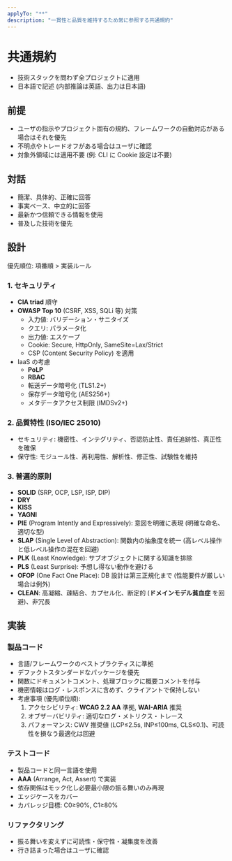 ```yaml
---
applyTo: "**"
description: "一貫性と品質を維持するため常に参照する共通規約"
---
```


# 共通規約

- 技術スタックを問わず全プロジェクトに適用
- 日本語で記述 (内部推論は英語、出力は日本語)

## 前提

- ユーザの指示やプロジェクト固有の規約、フレームワークの自動対応がある場合はそれを優先
- 不明点やトレードオフがある場合はユーザに確認
- 対象外領域には適用不要 (例: CLI に Cookie 設定は不要)

## 対話

- 簡潔、具体的、正確に回答
- 事実ベース、中立的に回答
- 最新かつ信頼できる情報を使用
- 普及した技術を優先

## 設計

優先順位: 項番順 > 実装ルール

### 1. セキュリティ

- **CIA triad** 順守
- **OWASP Top 10** (CSRF, XSS, SQLi 等) 対策
  - 入力値: バリデーション・サニタイズ
  - クエリ: パラメータ化
  - 出力値: エスケープ
  - Cookie: Secure, HttpOnly, SameSite=Lax/Strict
  - CSP (Content Security Policy) を適用
- IaaS の考慮
  - **PoLP**
  - **RBAC**
  - 転送データ暗号化 (TLS1.2+)
  - 保存データ暗号化 (AES256+)
  - メタデータアクセス制限 (IMDSv2+)

### 2. 品質特性 (ISO/IEC 25010)

- セキュリティ: 機密性、インテグリティ、否認防止性、責任追跡性、真正性を確保
- 保守性: モジュール性、再利用性、解析性、修正性、試験性を維持

### 3. 普遍的原則

- **SOLID** (SRP, OCP, LSP, ISP, DIP)
- **DRY**
- **KISS**
- **YAGNI**
- **PIE** (Program Intently and Expressively): 意図を明確に表現 (明確な命名、適切な型)
- **SLAP** (Single Level of Abstraction): 関数内の抽象度を統一 (高レベル操作と低レベル操作の混在を回避)
- **PLK** (Least Knowledge): サブオブジェクトに関する知識を排除
- **PLS** (Least Surprise): 予想し得ない動作を避ける
- **OFOP** (One Fact One Place): DB 設計は第三正規化まで (性能要件が厳しい場合は例外)
- **CLEAN**: 高凝縮、疎結合、カプセル化、断定的 (**ドメインモデル貧血症** を回避)、非冗長

## 実装

### 製品コード

- 言語/フレームワークのベストプラクティスに準拠
- デファクトスタンダードなパッケージを優先
- 関数にドキュメントコメント、処理ブロックに概要コメントを付与
- 機密情報はログ・レスポンスに含めず、クライアントで保持しない
- 考慮事項 (優先順位順):
  1. アクセシビリティ: **WCAG 2.2 AA** 準拠, **WAI-ARIA** 推奨
  2. オブザーバビリティ: 適切なログ・メトリクス・トレース
  3. パフォーマンス: CWV 推奨値 (LCP≤2.5s, INP≤100ms, CLS≤0.1)、可読性を損なう最適化は回避

### テストコード

- 製品コードと同一言語を使用
- **AAA** (Arrange, Act, Assert) で実装
- 依存関係はモック化し必要最小限の振る舞いのみ再現
- エッジケースをカバー
- カバレッジ目標: C0≥90%, C1≥80%

### リファクタリング

- 振る舞いを変えずに可読性・保守性・凝集度を改善
- 行き詰まった場合はユーザに確認
